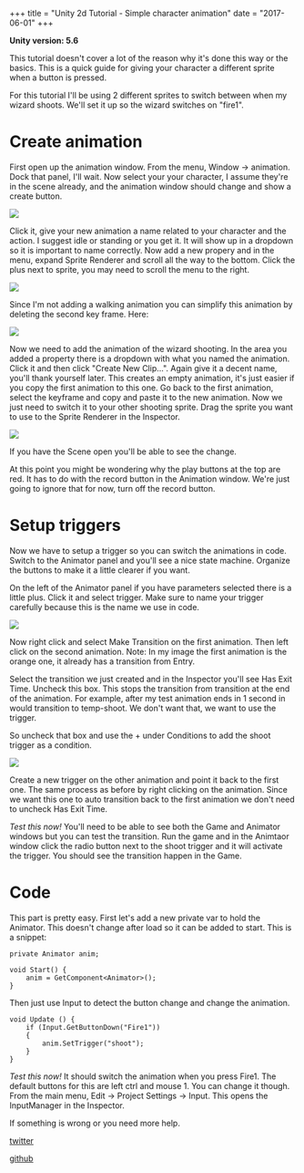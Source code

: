 +++
title = "Unity 2d Tutorial - Simple character animation"
date = "2017-06-01"
+++

**Unity version: 5.6**

This tutorial doesn't cover a lot of the reason why it's done this way or the basics.
This is a quick guide for giving your character a different sprite when a button is pressed.

For this tutorial I'll be using 2 different sprites to switch between when my wizard shoots.
We'll set it up so the wizard switches on "fire1".

# Create animation
First open up the animation window.
From the menu, Window -> animation.
Dock that panel, I'll wait.
Now select your your character, I assume they're in the scene already, and the animation window should change and show a create button.

<img src="http://i.imgur.com/u7zRYxJ.jpg" />

Click it, give your new animation a name related to your character and the action.
I suggest idle or standing or you get it.
It will show up in a dropdown so it is important to name correctly.
Now add a new propery and in the menu, expand Sprite Renderer and scroll all the way to the bottom.
Click the plus next to sprite, you may need to scroll the menu to the right.

<img src="http://i.imgur.com/7VBy4L0.gif" />

Since I'm not adding a walking animation you can simplify this animation by deleting the second key frame.
Here:

<img src="http://i.imgur.com/3jER97i.jpg" />

Now we need to add the animation of the wizard shooting.
In the area you added a property there is a dropdown with what you named the animation.
Click it and then click "Create New Clip...".
Again give it a decent name, you'll thank yourself later.
This creates an empty animation, it's just easier if you copy the first animation to this one.
Go back to the first animation, select the keyframe and copy and paste it to the new animation.
Now we just need to switch it to your other shooting sprite.
Drag the sprite you want to use to the Sprite Renderer in the Inspector.

<img src="http://i.imgur.com/ermBSnX.gif" />

If you have the Scene open you'll be able to see the change.

At this point you might be wondering why the play buttons at the top are red.
It has to do with the record button in the Animation window.
We're just going to ignore that for now, turn off the record button.

# Setup triggers
Now we have to setup a trigger so you can switch the animations in code.
Switch to the Animator panel and you'll see a nice state machine.
Organize the buttons to make it a little clearer if you want.

On the left of the Animator panel if you have parameters selected there is a little plus.
Click it and select trigger.
Make sure to name your trigger carefully because this is the name we use in code.

<img src="http://i.imgur.com/QSQcKlB.jpg" />

Now right click and select Make Transition on the first animation.
Then left click on the second animation.
Note: In my image the first animation is the orange one, it already has a transition from Entry.

Select the transition we just created and in the Inspector you'll see Has Exit Time.
Uncheck this box.
This stops the transition from transition at the end of the animation.
For example, after my test animation ends in 1 second in would transition to temp-shoot.
We don't want that, we want to use the trigger.

So uncheck that box and use the + under Conditions to add the shoot trigger as a condition.

<img src="http://i.imgur.com/FZ2IUNH.jpg" />

Create a new trigger on the other animation and point it back to the first one.
The same process as before by right clicking on the animation.
Since we want this one to auto transition back to the first animation we don't need to uncheck Has Exit Time.

*Test this now!* You'll need to be able to see both the Game and Animator windows but you can test the transition.
Run the game and in the Animtaor window click the radio button next to the shoot trigger and it will activate the trigger.
You should see the transition happen in the Game.

# Code

This part is pretty easy.
First let's add a new private var to hold the Animator.
This doesn't change after load so it can be added to start.
This is a snippet:

    private Animator anim;

    void Start() {
        anim = GetComponent<Animator>();
    }

Then just use Input to detect the button change and change the animation.

    void Update () {
        if (Input.GetButtonDown("Fire1"))
        {
            anim.SetTrigger("shoot");
        }
    }

*Test this now!* It should switch the animation when you press Fire1.
The default buttons for this are left ctrl and mouse 1.
You can change it though.
From the main menu, Edit -> Project Settings -> Input.
This opens the InputManager in the Inspector.

If something is wrong or you need more help.

[twitter](https://twitter.com/peppage)

[github](https://github.com/ranchblt/ranchblt.com)
